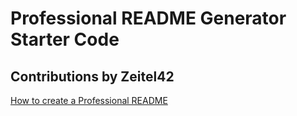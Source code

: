 # Professional README Generator Starter Code
## Contributions by Zeitel42

[How to create a Professional README](https://coding-boot-camp.github.io/full-stack/github/professional-readme-guide)
